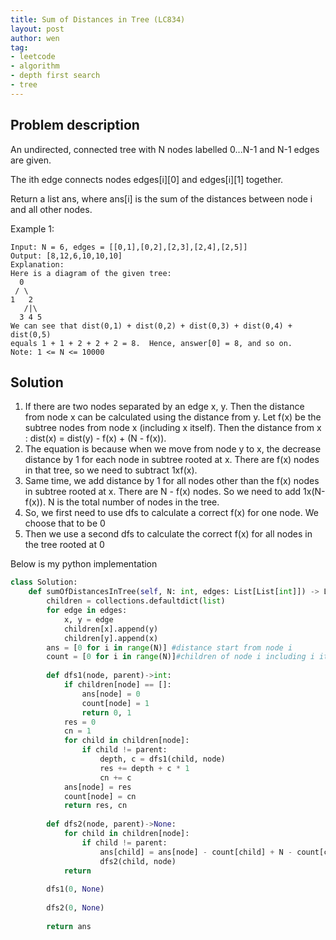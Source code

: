 ```yaml
---
title: Sum of Distances in Tree (LC834)
layout: post
author: wen
tag:
- leetcode
- algorithm
- depth first search
- tree
---
```


## Problem description
An undirected, connected tree with N nodes labelled 0...N-1 and N-1 edges are given.

The ith edge connects nodes edges[i][0] and edges[i][1] together.

Return a list ans, where ans[i] is the sum of the distances between node i and all other nodes.

Example 1:
```
Input: N = 6, edges = [[0,1],[0,2],[2,3],[2,4],[2,5]]
Output: [8,12,6,10,10,10]
Explanation: 
Here is a diagram of the given tree:
  0
 / \
1   2
   /|\
  3 4 5
We can see that dist(0,1) + dist(0,2) + dist(0,3) + dist(0,4) + dist(0,5)
equals 1 + 1 + 2 + 2 + 2 = 8.  Hence, answer[0] = 8, and so on.
Note: 1 <= N <= 10000
```

## Solution
1. If there are two nodes separated by an edge x, y. Then the distance from node x can be calculated using the distance from y. Let f(x) be the subtree nodes from node x (including x itself). Then the distance from x : dist(x) = dist(y) - f(x) + (N - f(x)).
2. The equation is because when we move from node y to x, the decrease distance by 1 for each node in subtree rooted at x. There are f(x) nodes in that tree, so we need to subtract 1xf(x).
3. Same time, we add distance by 1 for all nodes other than the f(x) nodes in subtree rooted at x. There are N - f(x) nodes. So we need to add 1x(N-f(x)). N is the total number of nodes in the tree.
4. So, we first need to use dfs to calculate a correct f(x) for one node. We choose that to be 0
5. Then we use a second dfs to calculate the correct f(x) for all nodes in the tree rooted at 0

Below is my python implementation

```python
class Solution:
    def sumOfDistancesInTree(self, N: int, edges: List[List[int]]) -> List[int]:
        children = collections.defaultdict(list)
        for edge in edges:
            x, y = edge
            children[x].append(y)
            children[y].append(x)
        ans = [0 for i in range(N)] #distance start from node i
        count = [0 for i in range(N)]#children of node i including i itself
        
        def dfs1(node, parent)->int:
            if children[node] == []:
                ans[node] = 0
                count[node] = 1
                return 0, 1
            res = 0
            cn = 1
            for child in children[node]:
                if child != parent:
                    depth, c = dfs1(child, node)
                    res += depth + c * 1
                    cn += c
            ans[node] = res
            count[node] = cn
            return res, cn
        
        def dfs2(node, parent)->None:
            for child in children[node]:
                if child != parent:
                    ans[child] = ans[node] - count[child] + N - count[child]
                    dfs2(child, node)
            return
        
        dfs1(0, None)
        
        dfs2(0, None)
        
        return ans
				
```